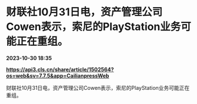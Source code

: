 # 财联社10月31日电，资产管理公司Cowen表示，索尼的PlayStation业务可能正在重组。

**2023-10-30 18:35**

**https://api3.cls.cn/share/article/1502564?os=web&sv=7.7.5&app=CailianpressWeb**

财联社10月31日电，资产管理公司Cowen表示，索尼的PlayStation业务可能正在重组。